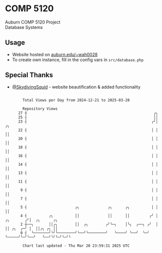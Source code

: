# COMP 5120
Auburn COMP 5120 Project  
Database Systems

## Usage
- Website hosted on [auburn.edu/~wah0028](https://webhome.auburn.edu/~wah0028/)
- To create own instance, fill in the config vars in `src/database.php`

## Special Thanks
- [@SkydivingSquid](https://github.com/SkydivingSquid) - website beautification & added functionality

```

        Total Views per Day from 2024-12-21 to 2025-03-20

        Repository Views
      27 ┼                                                          ╭╮
      25 ┤                                                          ││
      23 ┤                                                         ╭╯│               ╭╮
      22 ┤                                                         │ │               ││
      20 ┤                                                         │ │               ││
      18 ┤                                                         │ │               ││
      16 ┤                                                         │ │               ││
      14 ┤                                                         │ │               ││
      13 ┤                                                         │ │               ││
      11 ┤                                                         │ │               ││
       9 ┤                                                         │ │               ││
       7 ┤                                                         │ │               ││
       5 ┤                      ╭╮             ╭╮      ╭╮          │ │               ││
       4 ┤          ╭╮          ││             ││      ││         ╭╯ │     ╭╮       ╭╯│  ╭╮      ╭╮
       2 ┼──╮       ││╭╮        ││  ╭╮        ╭╯╰─╮    │╰╮  ╭──╮ ╭╯  │     ││ ╭╮  ╭─╯ │  ││╭╮ ╭╮ ││
       0 ┤  ╰───────╯╰╯╰────────╯╰──╯╰────────╯   ╰────╯ ╰──╯  ╰─╯   ╰─────╯╰─╯╰──╯   ╰──╯╰╯╰─╯╰─╯╰

        Chart last updated - Thu Mar 20 23:59:31 2025 UTC
        
```
